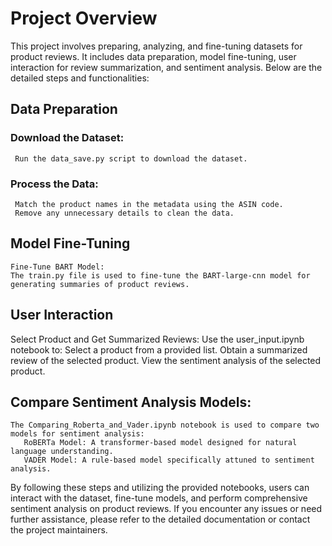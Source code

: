 # Project Overview
This project involves preparing, analyzing, and fine-tuning datasets for product reviews. It includes data preparation, model fine-tuning, user interaction for review summarization, and sentiment analysis. Below are the detailed steps and functionalities:
## Data Preparation

 ### Download the Dataset:
     Run the data_save.py script to download the dataset.

 ### Process the Data:
     Match the product names in the metadata using the ASIN code.
     Remove any unnecessary details to clean the data.

## Model Fine-Tuning
    Fine-Tune BART Model:
    The train.py file is used to fine-tune the BART-large-cnn model for generating summaries of product reviews.

## User Interaction
   Select Product and Get Summarized Reviews:
       Use the user_input.ipynb notebook to:
       Select a product from a provided list.
       Obtain a summarized review of the selected product.
       View the sentiment analysis of the selected product.

## Compare Sentiment Analysis Models:
    
    The Comparing_Roberta_and_Vader.ipynb notebook is used to compare two models for sentiment analysis:
       RoBERTa Model: A transformer-based model designed for natural language understanding.
       VADER Model: A rule-based model specifically attuned to sentiment analysis.

By following these steps and utilizing the provided notebooks, users can interact with the dataset, fine-tune models, and perform comprehensive sentiment analysis on product reviews. If you encounter any issues or need further assistance, please refer to the detailed documentation or contact the project maintainers.
